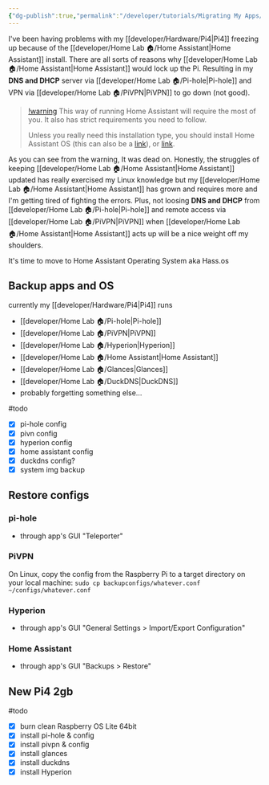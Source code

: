 ```yaml
---
{"dg-publish":true,"permalink":"/developer/tutorials/Migrating My Apps/"}
---
```


I've been having problems with my [[developer/Hardware/Pi4\|Pi4]] freezing up because of the [[developer/Home Lab 🏠/Home Assistant\|Home Assistant]] install. There are all sorts of reasons why [[developer/Home Lab 🏠/Home Assistant\|Home Assistant]] would lock up the Pi. Resulting in my **DNS and DHCP** server via [[developer/Home Lab 🏠/Pi-hole\|Pi-hole]] and VPN via [[developer/Home Lab 🏠/PiVPN\|PiVPN]]  to go down (not good). 

> [!warning](https://www.home-assistant.io/installation/linux)
> This way of running Home Assistant will require the most of you. It also has strict requirements you need to follow.
> 
> Unless you really need this installation type, you should install Home Assistant OS (this can also be a [link](https://www.home-assistant.io/installation/linux#install-home-assistant-operating-system)), or [link](https://www.home-assistant.io/installation/linux#install-home-assistant-container).

As you can see from the warning, It was dead on. Honestly, the struggles of keeping [[developer/Home Lab 🏠/Home Assistant\|Home Assistant]] updated has really exercised my Linux knowledge but my [[developer/Home Lab 🏠/Home Assistant\|Home Assistant]] has grown and requires more and I'm getting tired of fighting the errors. Plus, not loosing **DNS and DHCP** from [[developer/Home Lab 🏠/Pi-hole\|Pi-hole]] and remote access via [[developer/Home Lab 🏠/PiVPN\|PiVPN]] when [[developer/Home Lab 🏠/Home Assistant\|Home Assistant]] acts up will be a nice weight off my shoulders. 

It's time to move to Home Assistant Operating System aka Hass.os

## Backup apps and OS
currently my [[developer/Hardware/Pi4\|Pi4]] runs
- [[developer/Home Lab 🏠/Pi-hole\|Pi-hole]]
- [[developer/Home Lab 🏠/PiVPN\|PiVPN]]
- [[developer/Home Lab 🏠/Hyperion\|Hyperion]]
- [[developer/Home Lab 🏠/Home Assistant\|Home Assistant]]
- [[developer/Home Lab 🏠/Glances\|Glances]]
- [[developer/Home Lab 🏠/DuckDNS\|DuckDNS]]
- probably forgetting something else...

#todo 
- [x] pi-hole config
- [x] pivn config
- [x] hyperion config
- [x] home assistant config
- [x] duckdns config?
- [x] system img backup

## Restore configs
### pi-hole
- through app's GUI "Teleporter"

### PiVPN
On Linux, copy the config from the Raspberry Pi to a target directory on your local machine:
`sudo cp backupconfigs/whatever.conf ~/configs/whatever.conf`

### Hyperion
- through app's GUI "General Settings > Import/Export Configuration"

### Home Assistant
- through app's GUI "Backups > Restore"

## New Pi4 2gb
#todo
- [x] burn clean Raspberry OS Lite 64bit 
- [x] install pi-hole & config
- [x] install pivpn & config
- [x] install glances 
- [x] install duckdns
- [x] install Hyperion